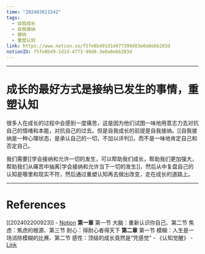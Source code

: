```yaml
---
time: "202403021542"
tags:
  - 自我成长
  - 自我接纳
  - 接纳
  - 重塑认知
link: https://www.notion.so/f5fe8b491d1d477399d83e0a8ebb203d
notionID: f5fe8b49-1d1d-4773-99d8-3e0a8ebb203d
---
```


--- 
# 成长的最好方式是接纳已发生的事情，重塑认知

很多人在成长的过程中会感到一度痛苦，这是因为他们试图一味地用意志力去对抗自己的情绪和本能，对抗自己的过去。但是自我成长的前提是自我接纳。[[自我接纳是一种心理状态，是承认自己的一切，不加以评判]]，而不是一味地肯定自己和否定自己。

我们需要[[学会接纳和允许一切的发生，可以帮助我们成长，帮助我们更加强大，帮助我们从痛苦中抽离|学会接纳和允许当下一切的发生]]，然后从中复盘自己的认知是哪里和现实不符，然后通过重塑认知再去做出改变，走在成长的道路上。

---
# References

[[202402200923]] - [Notion](https://www.notion.so/202402200923-301a1cb473ea46eea57cd799e81c6f47?pvs=4)
**第一章** 第一节 大脑：重新认识你自己、第二节 焦虑：焦虑的根源、第三节 耐心：得耐心者得天下
**第二章** 第一节 模糊：人生是一场消除模糊的比赛、第二节 感性：顶级的成长竟然是“凭感觉” - 《认知觉醒》 - [Link](https://weread.qq.com/web/reader/6a732ce07201202c6a7b30akd67323c0227d67d8ab4fb04?)